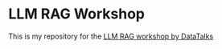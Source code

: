 # LLM RAG Workshop

This is my repository for the [LLM RAG workshop by DataTalks](https://www.youtube.com/watch?v=q-p36Ak6YI8)

